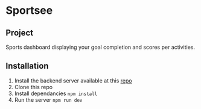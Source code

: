 # Sportsee

## Project
Sports dashboard displaying your goal completion and scores per activities.

## Installation
1. Install the backend server available at this [repo](https://github.com/OpenClassrooms-Student-Center/P9-front-end-dashboard)
2. Clone this repo
3. Install dependancies `npm install`
4. Run the server `npm run dev`
